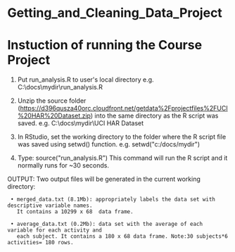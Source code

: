 # Getting_and_Cleaning_Data_Project

# Instuction of running the Course Project 

1. Put run_analysis.R to user's local directory 
   e.g. C:\docs\mydir\run_analysis.R

2. Unzip the source folder (https://d396qusza40orc.cloudfront.net/getdata%2Fprojectfiles%2FUCI%20HAR%20Dataset.zip)
   into the same directory as the R script was saved. 
   e.g. C:\docs\mydir\UCI HAR Dataset

3. In RStudio, set the working directory to the folder where the R script file was saved using setwd() function. 
   e.g. setwd("c:/docs/mydir")

4. Type: source("run_analysis.R")
	 This command will run the R script and it normally runs for ~30 seconds.

	
OUTPUT: Two output files will be generated in the current working directory:

	 • merged_data.txt (8.1Mb): appropriately labels the data set with descriptive variable names. 
	   It contains a 10299 x 68  data frame. 
	 
	 • average_data.txt (0.2Mb): data set with the average of each variable for each activity and 
	   each subject. It contains a 180 x 68 data frame. Note:30 subjects*6 activities= 180 rows.

